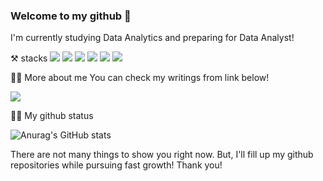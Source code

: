 ### Welcome to my github 👋

I'm currently studying Data Analytics and preparing for Data Analyst!

⚒️ stacks
<img src="https://img.shields.io/badge/Python-3776AB?style=flat-square&logo=Python&logoColor=white"> <img src="https://img.shields.io/badge/PyTorch-EE4C2C?style=flat-square&logo=PyTorch&logoColor=white"> <img src="https://img.shields.io/badge/MySQL-4479A1?style=flat-square&logo=MySQL&logoColor=white"/> 
<img src="https://img.shields.io/badge/scikit-learn-F7931E?style=flat-square&logo=scikit-learn&logoColor=white"/> <img src="https://img.shields.io/badge/pandas-150458?style=flat-square&logo=pandas&logoColor=white"/> <img src="https://img.shields.io/badge/NumPy-013243?style=flat-square&logo=NumPy&logoColor=white"/>

👨‍⚖️ More about me
You can check my writings from link below!

[<img src="https://img.shields.io/badge/Velog-20C997?style=flat-square&logo=Velog&logoColor=white">](https://velog.io/@owenchoi96)

👨‍💻 My github status

![Anurag's GitHub stats](https://github-readme-stats.vercel.app/api?username=owenchoi96&show_icons=true&theme=radical)

There are not many things to show you right now. But, I'll fill up my github repositories while pursuing fast growth! Thank you! 
